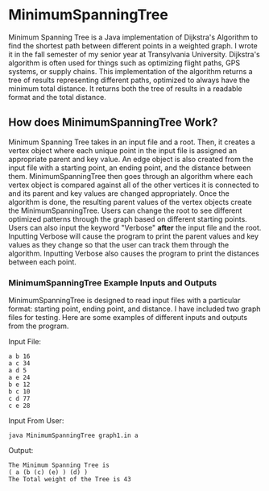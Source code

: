 # MinimumSpanningTree
Minimum Spanning Tree is a Java implementation of Dijkstra's Algorithm to find the shortest path between different points in a weighted graph. I wrote it in the fall semester of my senior year at Transylvania University. Dijkstra's algorithm is often used for things such as optimizing flight paths, GPS systems, or supply chains. This implementation of the algorithm returns a tree of results representing different paths, optimized to always have the minimum total distance. It returns both the tree of results in a readable format and the total distance. 
## How does MinimumSpanningTree Work?
Minimum Spanning Tree takes in an input file and a root. Then, it creates a vertex object where each unique point in the input file is assigned an appropriate parent and key value. An edge object is also created from the input file with a starting point, an ending point, and the distance between them. MinimumSpanningTree then goes through an algorithm where each vertex object is compared against all of the other vertices it is connected to and its parent and key values are changed appropriately. Once the algorithm is done, the resulting parent values of the vertex objects create the MinimumSpanningTree. Users can change the root to see different optimized patterns through the graph based on different starting points. Users can also input the keyword "Verbose" **after** the input file and the root. Inputting Verbose will cause the program to print the parent values and key values as they change so that the user can track them through the algorithm. Inputting Verbose also causes the program to print the distances between each point.  
### MinimumSpanningTree Example Inputs and Outputs
MinimumSpanningTree is designed to read input files with a particular format: starting point, ending point, and distance. I have included two graph files for testing. Here are some examples of different inputs and outputs from the program. 

Input File: 
```
a b 16
a c 34
a d 5
a e 24 
b e 12
b c 10
c d 77
c e 28
```
Input From User:
```
java MinimumSpanningTree graph1.in a
```
Output:
```
The Minimum Spanning Tree is
( a (b (c) (e) ) (d) )
The Total weight of the Tree is 43
```
